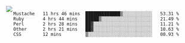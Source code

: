 

<a href="https://github.com/anuraghazra/github-readme-stats">
  <img align="left" src="https://github-readme-stats.vercel.app/api?username=kfly8&count_private=true&show_icons=true&theme=calm" />
</a>


<!--START_SECTION:waka-->
```text
Mustache   11 hrs 46 mins  █████████████▒░░░░░░░░░░░   53.31 % 
Ruby       4 hrs 44 mins   █████▒░░░░░░░░░░░░░░░░░░░   21.49 % 
Perl       2 hrs 28 mins   ██▓░░░░░░░░░░░░░░░░░░░░░░   11.21 % 
Other      2 hrs 21 mins   ██▓░░░░░░░░░░░░░░░░░░░░░░   10.63 % 
CSS        12 mins         ▒░░░░░░░░░░░░░░░░░░░░░░░░   00.93 % 
```
<!--END_SECTION:waka-->
